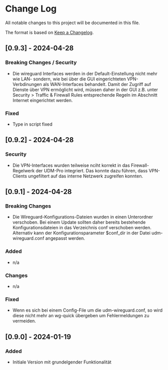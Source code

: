 # Change Log
All notable changes to this project will be documented in this file.
 
The format is based on [Keep a Changelog](http://keepachangelog.com/).

## [0.9.3] - 2024-04-28 

### Breaking Changes / Security

- Die wireguard Interfaces werden in der Default-Einstellung nicht mehr wie LAN- sondern, wie bei über 
  die GUI eingerichteten VPN-Verbdinungen als WAN-Interfaces behandelt. Damit der Zugriff auf Dienste 
  über VPN ermöglicht wird, müssen daher in der GUI z.B. unter Security > Traffic & Firewall Rules 
  entsprechende Regeln im Abschnitt Internet eingerichtet werden.

### Fixed
- Type in script fixed 

## [0.9.2] - 2024-04-28 

### Security

- Die VPN-Interfaces wurden teilweise nciht korrekt in das Firewall-Regelwerk der UDM-Pro integriert. Das 
  konnte dazu führen, dass VPN-Clients ungefiltert auf das interne Netzwerk zugreifen konnten.  


## [0.9.1] - 2024-04-28 

### Breaking Changes

- Die Wireguard-Konfigurations-Dateien wurden in einen Unterordner verschoben. Bei einem Update sollten
  daher bereits bestehende Konfigurationsdateien in das Verzeichnis conf verschoben werden. Alternativ kann 
  der Konfigurationsparameter $conf_dir in der Datei udm-wireguard.conf angepasst werden. 

### Added

-  n/a

### Changes

-  n/a

### Fixed
 
- Wenn es sich bei einem Config-File um die udm-wireguard.conf, so wird diese nicht mehr an wg-quick übergeben
  um Fehlermeldungen zu vermeiden.

## [0.9.0] - 2024-01-19
 
### Added

- Initiale Version mit grundelgender Funktionalität
